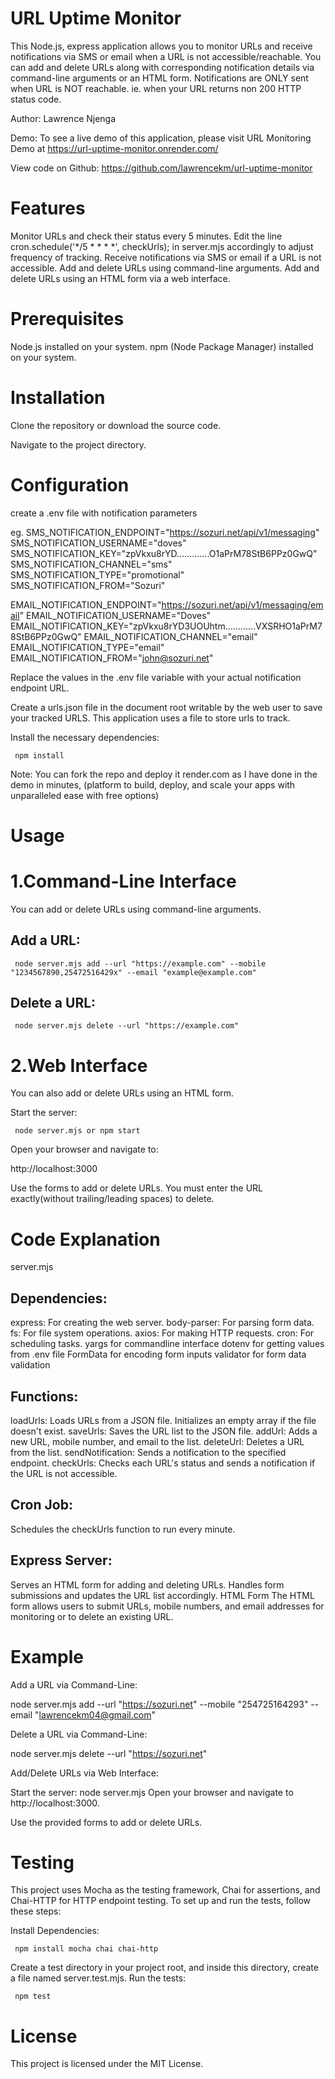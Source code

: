 
URL Uptime Monitor
=================================
This Node.js, express application allows you to monitor URLs and receive notifications via SMS or email when a URL is not accessible/reachable. You can add and delete URLs along with corresponding notification details via command-line arguments or an HTML form. Notifications are ONLY sent when URL is NOT reachable. ie. when your URL returns non 200 HTTP status code.

Author: Lawrence Njenga

Demo: To see a live demo of this application, please visit URL Monitoring Demo at https://url-uptime-monitor.onrender.com/

View code on Github: https://github.com/lawrencekm/url-uptime-monitor


Features
========
Monitor URLs and check their status every 5 minutes. Edit the line cron.schedule('*/5 * * * *', checkUrls); in server.mjs accordingly to adjust frequency of tracking.
Receive notifications via SMS or email if a URL is not accessible.
Add and delete URLs using command-line arguments.
Add and delete URLs using an HTML form via a web interface.

Prerequisites
=============
Node.js installed on your system.
npm (Node Package Manager) installed on your system.

Installation
============
Clone the repository or download the source code.

Navigate to the project directory.


Configuration
=============
create a .env file with notification parameters

eg.
SMS_NOTIFICATION_ENDPOINT="https://sozuri.net/api/v1/messaging"
SMS_NOTIFICATION_USERNAME="doves"
SMS_NOTIFICATION_KEY="zpVkxu8rYD.............O1aPrM78StB6PPz0GwQ"
SMS_NOTIFICATION_CHANNEL="sms"
SMS_NOTIFICATION_TYPE="promotional"
SMS_NOTIFICATION_FROM="Sozuri"

EMAIL_NOTIFICATION_ENDPOINT="https://sozuri.net/api/v1/messaging/email"
EMAIL_NOTIFICATION_USERNAME="Doves"
EMAIL_NOTIFICATION_KEY="zpVkxu8rYD3UOUhtm............VXSRHO1aPrM78StB6PPz0GwQ"
EMAIL_NOTIFICATION_CHANNEL="email"
EMAIL_NOTIFICATION_TYPE="email"
EMAIL_NOTIFICATION_FROM="john@sozuri.net"

Replace the values in the .env file variable with your actual notification endpoint URL.

Create a urls.json file in the document root writable by the web user to save your tracked URLS. This application uses a file to store urls to track. 

Install the necessary dependencies:

     npm install

Note: You can fork the repo and deploy it render.com as I have done in the demo in minutes, (platform to build, deploy, and scale your apps with unparalleled ease with free options)

Usage
========
1.Command-Line Interface
======================
You can add or delete URLs using command-line arguments.

Add a URL:
----------
     node server.mjs add --url "https://example.com" --mobile "1234567890,25472516429x" --email "example@example.com"

Delete a URL:
-------------
     node server.mjs delete --url "https://example.com"

2.Web Interface
=============
You can also add or delete URLs using an HTML form.

Start the server:

     node server.mjs or npm start

Open your browser and navigate to:

http://localhost:3000

Use the forms to add or delete URLs. You must enter the URL exactly(without trailing/leading spaces) to delete.

Code Explanation
================
server.mjs

Dependencies:
------------
express: For creating the web server.
body-parser: For parsing form data.
fs: For file system operations.
axios: For making HTTP requests.
cron: For scheduling tasks.
yargs for commandline interface
dotenv for getting values from .env file
FormData for encoding form inputs
validator for form data validation

Functions:
----------
loadUrls: Loads URLs from a JSON file. Initializes an empty array if the file doesn't exist.
saveUrls: Saves the URL list to the JSON file.
addUrl: Adds a new URL, mobile number, and email to the list.
deleteUrl: Deletes a URL from the list.
sendNotification: Sends a notification to the specified endpoint.
checkUrls: Checks each URL's status and sends a notification if the URL is not accessible.

Cron Job:
---------
Schedules the checkUrls function to run every minute.

Express Server:
---------------
Serves an HTML form for adding and deleting URLs.
Handles form submissions and updates the URL list accordingly.
HTML Form
The HTML form allows users to submit URLs, mobile numbers, and email addresses for monitoring or to delete an existing URL.

Example
=======
Add a URL via Command-Line:

node server.mjs add --url "https://sozuri.net" --mobile "254725164293" --email "lawrencekm04@gmail.com"

Delete a URL via Command-Line:

node server.mjs delete --url "https://sozuri.net"


Add/Delete URLs via Web Interface:

Start the server:
node server.mjs
Open your browser and navigate to http://localhost:3000.

Use the provided forms to add or delete URLs.

Testing
=========
This project uses Mocha as the testing framework, Chai for assertions, and Chai-HTTP for HTTP endpoint testing. To set up and run the tests, follow these steps:

Install Dependencies:

     npm install mocha chai chai-http

Create a test directory in your project root, and inside this directory, create a file named server.test.mjs.
Run the tests:

     npm test


License
=======
This project is licensed under the MIT License.

